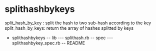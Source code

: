 splithashbykeys
===============
split_hash_by_key : split the hash to two sub-hash according to the key
split_hash_by_keys: return the array of hashes splitted by keys

- splithashbykeys
-- lib
--- splithash.rb
-- spec
--- splithashbykey_spec.rb
-- README

